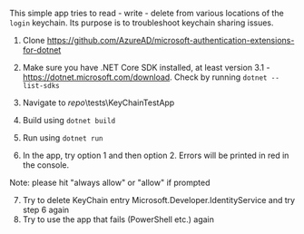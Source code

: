 This simple app tries to read - write - delete from various locations of the `login` keychain. Its purpose is to troubleshoot keychain sharing issues.

1. Clone https://github.com/AzureAD/microsoft-authentication-extensions-for-dotnet
2. Make sure you have .NET Core SDK installed, at least version 3.1 - https://dotnet.microsoft.com/download. Check by running `dotnet --list-sdks`
3. Navigate to _repo_\tests\KeyChainTestApp
4. Build using `dotnet build`
5. Run using `dotnet run`

6. In the app, try option 1 and then option 2. Errors will be printed in red in the console.

Note: please hit "always allow" or "allow" if prompted 

7. Try to delete KeyChain entry Microsoft.Developer.IdentityService and try step 6 again
8. Try to use the app that fails (PowerShell etc.) again 